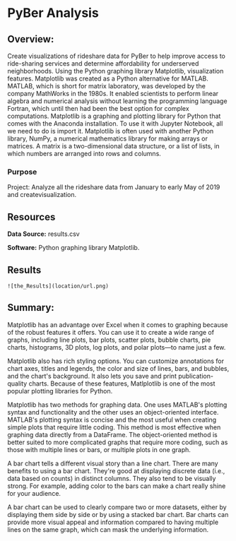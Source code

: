 # PyBer Analysis

## Overview:

Create visualizations of rideshare data for PyBer to help improve access to ride-sharing services and determine affordability for underserved neighborhoods.
Using the Python graphing library Matplotlib, visualization features. Matplotlib was created as a Python alternative for MATLAB. MATLAB, which is short for matrix laboratory, was developed by the company MathWorks in the 1980s. It enabled scientists to perform linear algebra and numerical analysis without learning the programming language Fortran, which until then had been the best option for complex computations. Matplotlib is a graphing and plotting library for Python that comes with the Anaconda installation. To use it with Jupyter Notebook, all we need to do is import it. Matplotlib is often used with another Python library, NumPy, a numerical mathematics library for making arrays or matrices. A matrix is a two-dimensional data structure, or a list of lists, in which numbers are arranged into rows and columns.
 
### Purpose

Project: Analyze all the rideshare data from January to early May of 2019 and createvisualization.

## Resources

**Data Source:** results.csv

**Software:** Python graphing library Matplotlib.

## Results

    
    ![the_Results](location/url.png)
    
	
## Summary:

Matplotlib has an advantage over Excel when it comes to graphing because of the robust features it offers. You can use it to create a wide range of graphs, including line plots, bar plots, scatter plots, bubble charts, pie charts, histograms, 3D plots, log plots, and polar plots—to name just a few.

Matplotlib also has rich styling options. You can customize annotations for chart axes, titles and legends, the color and size of lines, bars, and bubbles, and the chart's background. It also lets you save and print publication-quality charts. Because of these features, Matlplotlib is one of the most popular plotting libraries for Python.

Matplotlib has two methods for graphing data. One uses MATLAB's plotting syntax and functionality and the other uses an object-oriented interface. MATLAB's plotting syntax is concise and the most useful when creating simple plots that require little coding. This method is most effective when graphing data directly from a DataFrame. The object-oriented method is better suited to more complicated graphs that require more coding, such as those with multiple lines or bars, or multiple plots in one graph.

A bar chart tells a different visual story than a line chart. There are many benefits to using a bar chart. They're good at displaying discrete data (i.e., data based on counts) in distinct columns. They also tend to be visually strong. For example, adding color to the bars can make a chart really shine for your audience.

A bar chart can be used to clearly compare two or more datasets, either by displaying them side by side or by using a stacked bar chart. Bar charts can provide more visual appeal and information compared to having multiple lines on the same graph, which can mask the underlying information.
